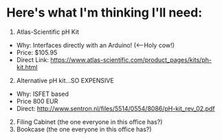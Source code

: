 # Here's what I'm thinking I'll need:

1. Atlas-Scientific pH Kit
 - Why: Interfaces directly with an Arduino! (<--Holy cow!)
 - Price: $105.95
 - Direct Link: https://www.atlas-scientific.com/product_pages/kits/ph-kit.html
2. Alternative pH kit...SO EXPENSIVE
 - Why: ISFET based
 - Price 800 EUR
 - Direct: http://www.sentron.nl/files/5514/0554/8086/pH-kit_rev_02.pdf
2. Filing Cabinet (the one everyone in this office has?)
3. Bookcase (the one everyone in this office has?)
 
